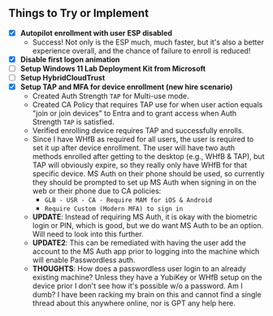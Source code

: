 ## Things to Try or Implement
- [x] **Autopilot enrollment with user ESP disabled**
    - Success! Not only is the ESP much, much faster, but it's also a better experience overall, and the chance of failure to enroll is reduced!
- [x] **Disable first logon animation**
- [ ] **Setup Windows 11 Lab Deployment Kit from Microsoft**
- [ ] **Setup HybridCloudTrust**
- [x] **Setup TAP and MFA for device enrollment (new hire scenario)**
    - Created Auth Strength `TAP` for Multi-use mode.
    - Created CA Policy that requires TAP use for when user action equals "join or join devices" to Entra and to grant access when Auth Strength `TAP` is satisfied.
    - Verified enrolling device requires TAP and successfully enrolls. 
    - Since I have WHfB as required for all users, the user is required to set it up after device enrollment. The user will have two auth methods enrolled after getting to the desktop (e.g., WHfB & TAP), but TAP will obviously expire, so they really only have WHfB for that specific device. MS Auth on their phone should be used, so currently they should be prompted to set up MS Auth when signing in on the web or their phone due to CA policies:
        - `GLB - USR - CA - Require MAM for iOS & Android`
        - `Require Custom (Modern MFA) to sign in`
    - **UPDATE**: Instead of requiring MS Auth, it is okay with the biometric login or PIN, which is good, but we do want MS Auth to be an option. Will need to look into this further.
    - **UPDATE2**: This can be remediated with having the user add the account to the MS Auth app prior to logging into the machine which will enable Passwordless auth.
    - **THOUGHTS**: How does a passwordless user login to an already existing machine? Unless they have a YubiKey or WHfB setup on the device prior I don't see how it's possible w/o a password. Am I dumb? I have been racking my brain on this and cannot find a single thread about this anywhere online, nor is GPT any help here.
